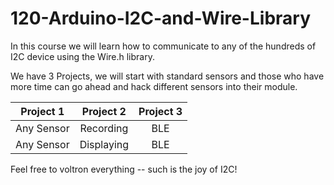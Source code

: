 120-Arduino-I2C-and-Wire-Library
================================

In this course we will learn how to communicate to any of the hundreds of I2C device using the Wire.h library. 



We have 3 Projects, we will start with standard sensors and those who have more time
can go ahead and hack different sensors into their module.

| Project 1  |  Project 2 |  Project 3 |
| :---: | :---: | :---: | 
| Any Sensor | Recording  | BLE |
| Any Sensor | Displaying |  BLE |

Feel free to voltron everything -- such is the joy of I2C!
